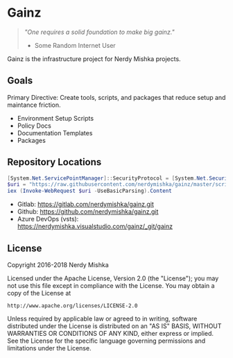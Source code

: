 # Gainz

> *&quot;One requires a solid foundation to make big gainz.&quot;*
> - Some Random Internet User

Gainz is the infrastructure project for Nerdy Mishka projects.

## Goals

Primary Directive: Create tools, scripts, and packages that reduce setup and
maintance friction.

- Environment Setup Scripts
- Policy Docs
- Documentation Templates
- Packages

## Repository Locations

```powershell
[System.Net.ServicePointManager]::SecurityProtocol = [System.Net.SecurityProtocolType]::Tls12
$uri = "https://raw.githubusercontent.com/nerdymishka/gainz/master/scripts/Install-GitRepo.ps1"
iex (Invoke-WebRequest $uri -UseBasicParsing).Content
```

- Gitlab: https://gitlab.com/nerdymishka/gainz.git
- Github: https://github.com/nerdymishka/gainz.git
- Azure DevOps (vsts): https://nerdymishka.visualstudio.com/gainz/_git/gainz



## License

Copyright 2016-2018 Nerdy Mishka

Licensed under the Apache License, Version 2.0 (the "License");
you may not use this file except in compliance with the License.
You may obtain a copy of the License at

    http://www.apache.org/licenses/LICENSE-2.0

Unless required by applicable law or agreed to in writing, software
distributed under the License is distributed on an "AS IS" BASIS,
WITHOUT WARRANTIES OR CONDITIONS OF ANY KIND, either express or implied.
See the License for the specific language governing permissions and
limitations under the License.